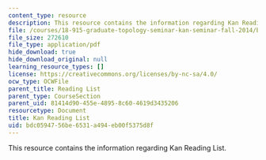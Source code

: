 ```yaml
---
content_type: resource
description: This resource contains the information regarding Kan Reading List.
file: /courses/18-915-graduate-topology-seminar-kan-seminar-fall-2014/bdc0594756be6531a494eb00f5375d8f_MIT18_915F14_kan-list_2.pdf
file_size: 272610
file_type: application/pdf
hide_download: true
hide_download_original: null
learning_resource_types: []
license: https://creativecommons.org/licenses/by-nc-sa/4.0/
ocw_type: OCWFile
parent_title: Reading List
parent_type: CourseSection
parent_uid: 81414d90-455e-4895-8c60-4619d3435206
resourcetype: Document
title: Kan Reading List
uid: bdc05947-56be-6531-a494-eb00f5375d8f
---
```

This resource contains the information regarding Kan Reading List.